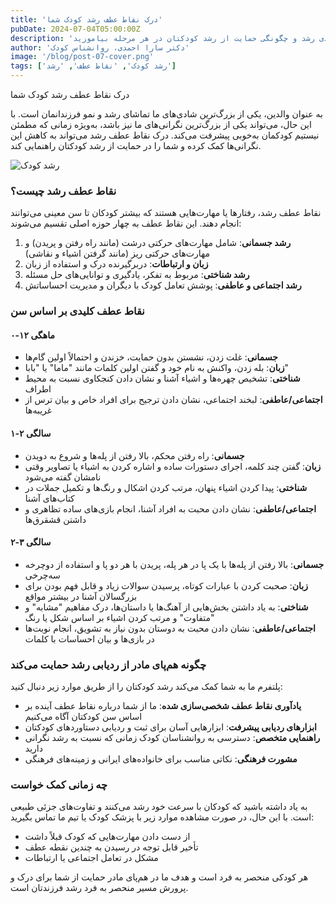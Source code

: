 ```yaml
---
title: 'درک نقاط عطف رشد کودک شما'
pubDate: 2024-07-04T05:00:00Z
description: 'درباره نقاط عطف کلیدی رشد و چگونگی حمایت از رشد کودکتان در هر مرحله بیاموزید.'
author: 'دکتر سارا احمدی، روانشناس کودک'
image: '/blog/post-07-cover.png'
tags: ['رشد کودک', 'نقاط عطف', 'رشد']
---
```


درک نقاط عطف رشد کودک شما

به عنوان والدین، یکی از بزرگ‌ترین شادی‌های ما تماشای رشد و نمو فرزندانمان است. با این حال، می‌تواند یکی از بزرگ‌ترین نگرانی‌های ما نیز باشد، به‌ویژه زمانی که مطمئن نیستیم کودکمان به‌خوبی پیشرفت می‌کند. درک نقاط عطف رشد می‌تواند به کاهش این نگرانی‌ها کمک کرده و شما را در حمایت از رشد کودکتان راهنمایی کند.

![رشد کودک](/blog/post-07.png)

### نقاط عطف رشد چیست؟

نقاط عطف رشد، رفتارها یا مهارت‌هایی هستند که بیشتر کودکان تا سن معینی می‌توانند انجام دهند. این نقاط عطف به چهار حوزه اصلی تقسیم می‌شوند:

1. **رشد جسمانی**: شامل مهارت‌های حرکتی درشت (مانند راه رفتن و پریدن) و مهارت‌های حرکتی ریز (مانند گرفتن اشیاء و نقاشی)
2. **زبان و ارتباطات**: دربرگیرنده درک و استفاده از زبان
3. **رشد شناختی**: مربوط به تفکر، یادگیری و توانایی‌های حل مسئله
4. **رشد اجتماعی و عاطفی**: پوشش تعامل کودک با دیگران و مدیریت احساساتش

### نقاط عطف کلیدی بر اساس سن

#### ۰-۱۲ ماهگی
- **جسمانی**: غلت زدن، نشستن بدون حمایت، خزندن و احتمالاً اولین گام‌ها
- **زبان**: بله زدن، واکنش به نام خود و گفتن اولین کلمات مانند "ماما" یا "بابا"
- **شناختی**: تشخیص چهره‌ها و اشیاء آشنا و نشان دادن کنجکاوی نسبت به محیط اطراف
- **اجتماعی/عاطفی**: لبخند اجتماعی، نشان دادن ترجیح برای افراد خاص و بیان ترس از غریبه‌ها

#### ۱-۲ سالگی
- **جسمانی**: راه رفتن محکم، بالا رفتن از پله‌ها و شروع به دویدن
- **زبان**: گفتن چند کلمه، اجرای دستورات ساده و اشاره کردن به اشیاء یا تصاویر وقتی نامشان گفته می‌شود
- **شناختی**: پیدا کردن اشیاء پنهان، مرتب کردن اشکال و رنگ‌ها و تکمیل جملات در کتاب‌های آشنا
- **اجتماعی/عاطفی**: نشان دادن محبت به افراد آشنا، انجام بازی‌های ساده تظاهری و داشتن قشقرق‌ها

#### ۲-۳ سالگی
- **جسمانی**: بالا رفتن از پله‌ها با یک پا در هر پله، پریدن با هر دو پا و استفاده از دوچرخه سه‌چرخی
- **زبان**: صحبت کردن با عبارات کوتاه، پرسیدن سوالات زیاد و قابل فهم بودن برای بزرگسالان آشنا در بیشتر مواقع
- **شناختی**: به یاد داشتن بخش‌هایی از آهنگ‌ها یا داستان‌ها، درک مفاهیم "مشابه" و "متفاوت" و مرتب کردن اشیاء بر اساس شکل یا رنگ
- **اجتماعی/عاطفی**: نشان دادن محبت به دوستان بدون نیاز به تشویق، انجام نوبت‌ها در بازی‌ها و بیان احساسات با کلمات

### چگونه هم‌پای مادر از ردیابی رشد حمایت می‌کند

پلتفرم ما به شما کمک می‌کند رشد کودکتان را از طریق موارد زیر دنبال کنید:

- **یادآوری نقاط عطف شخصی‌سازی شده**: ما از شما درباره نقاط عطف آینده بر اساس سن کودکتان آگاه می‌کنیم
- **ابزارهای ردیابی پیشرفت**: ابزارهایی آسان برای ثبت و ردیابی دستاوردهای کودکتان
- **راهنمایی متخصص**: دسترسی به روانشناسان کودک زمانی که نسبت به رشد نگرانی دارید
- **مشورت فرهنگی**: نکاتی مناسب برای خانواده‌های ایرانی و زمینه‌های فرهنگی

### چه زمانی کمک خواست

به یاد داشته باشید که کودکان با سرعت خود رشد می‌کنند و تفاوت‌های جزئی طبیعی است. با این حال، در صورت مشاهده موارد زیر با پزشک کودک یا تیم ما تماس بگیرید:
- از دست دادن مهارت‌هایی که کودک قبلاً داشت
- تأخیر قابل توجه در رسیدن به چندین نقطه عطف
- مشکل در تعامل اجتماعی یا ارتباطات

هر کودکی منحصر به فرد است و هدف ما در هم‌پای مادر حمایت از شما برای درک و پرورش مسیر منحصر به فرد رشد فرزندتان است.